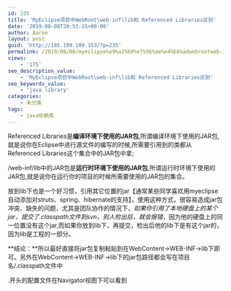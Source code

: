 ```yaml
---
id: 235
title: 'MyEclipse项目中WebRoot\web-inf\lib和 Referenced Libraries区别'
date: '2019-08-08T20:53:15+08:00'
author: Aaron
layout: post
guid: 'http://185.199.109.153/?p=235'
permalink: /2019/08/08/myeclipse%e9%a1%b9%e7%9b%ae%e4%b8%adwebrootweb-inflib%e5%92%8c-referenced-libraries%e5%8c%ba%e5%88%ab/
views:
    - '175'
seo_description_value:
    - 'MyEclipse项目中WebRoot\web-inf\lib和 Referenced Libraries区别'
seo_keywords_value:
    - 'java library'
categories:
    - 未分类
tags:
    - java依赖库
---
```


Referenced Libraries是**编译环境下使用的JAR包**,所谓编译环境下使用的JAR包, 就是说你在Eclipse中进行源文件的编写的时候,所需要引用到的类都从Referenced Libraries这个集合中的JAR包中拿;

/web-inf/lib中的JAR包是**运行时环境下使用的JAR包**,所谓运行时环境下使用的JAR包,就是说你在运行你的项目的时候所需要使用的JAR包的集合。

  
放到lib下也是一个好习惯，引用其它位置的jar【通常某些同学喜欢用myeclipse自动添加对struts、spring、hibernate的支持】，使用这种方式，很容易造成jar包冲突、缺失的问题，尤其是团队协作的情况下，*如果你引用了本地硬盘上的某个jar，提交了.classpath文件到svn，别人检出后，就会报错*，因为他的硬盘上的同一位置没有这个jar,而如果你放到lib下，再提交，检出后他的lib下是有这个jar的，因为lib是工程的一部分。

**结论：**所以最好直接将jar包复制粘贴到在WebContent-&gt;WEB-INF-&gt;lib下即可。另外在WebContent-&gt;WEB-INF-&gt;lib下的jar包路径都会写在项目名/.classpath文件中

.开头的配置文件在Navigator视图下可以看到